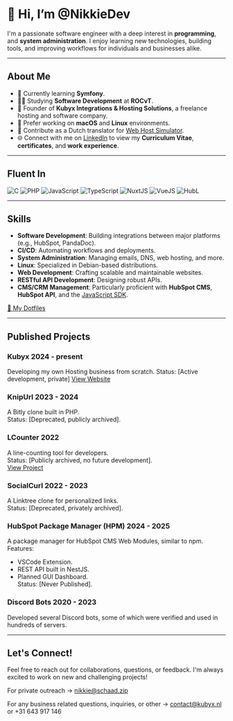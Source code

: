 # 👋 Hi, I’m @NikkieDev

I'm a passionate software engineer with a deep interest in **programming**, and **system administration**. I enjoy learning new technologies, building tools, and improving workflows for individuals and businesses alike.

---

## About Me
- 🌱 Currently learning **Symfony**.
- 👩‍🎓 Studying **Software Development** at **ROCvT**.
- 💼 Founder of **Kubyx Integrations & Hosting Solutions**, a freelance hosting and software company.
- 📱 Prefer working on **macOS** and **Linux** environments.
- 💬 Contribute as a Dutch translator for [Web Host Simulator](https://ko-fi.com/WebHostSimulator).
- 🌐 Connect with me on [LinkedIn](https://www.linkedin.com/in/nikkiedev/) to view my **Curriculum Vitae**, **certificates**, and **work experience**.

---

## Fluent In
![C](https://img.shields.io/badge/The_C_Programming_Language-808080)
![PHP](https://img.shields.io/badge/PHP-8993be)
![JavaScript](https://img.shields.io/badge/JavaScript-FFDE21)
![TypeScript](https://img.shields.io/badge/TypeScript-3178C6)
![NuxtJS](https://img.shields.io/badge/NuxtJS-42b883)
![VueJS](https://img.shields.io/badge/VueJS-42b883)
![HubL](https://img.shields.io/badge/HubL-fa7820)

---

## Skills
- **Software Development**: Building integrations between major platforms (e.g., HubSpot, PandaDoc).
- **CI/CD**: Automating workflows and deployments.
- **System Administration**: Managing emails, DNS, web hosting, and more.
- **Linux**: Specialized in Debian-based distributions.
- **Web Development**: Crafting scalable and maintainable websites.
- **RESTful API Development**: Designing robust APIs.
- **CMS/CRM Management**: Particularly proficient with **HubSpot CMS**, **HubSpot API**, and the [JavaScript SDK](https://www.npmjs.com/package/@hubspot/api-client).

[🔧 My Dotfiles](https://github.com/NikkieDev/dotfiles)

---

## Published Projects
### **Kubyx** 2024 - present
Developing my own Hosting business from scratch.
Status: [Active development, private]
[View Website](https://kbx.sh)

### **KnipUrl** 2023 - 2024
A Bitly clone built in PHP.  
Status: [Deprecated, publicly archived].

### **LCounter** 2022
A line-counting tool for developers.  
Status: [Publicly archived, no future development].  
[View Project](https://github.com/NikkieDev/lcounter)

### **SocialCurl** 2022 - 2023
A Linktree clone for personalized links.  
Status: [Deprecated, privately archived].

### **HubSpot Package Manager (HPM)** 2024 - 2025
A package manager for HubSpot CMS Web Modules, similar to npm.  
Features: 
- VSCode Extension.  
- REST API built in NestJS.  
- Planned GUI Dashboard.  
Status: [Never Published].

### **Discord Bots** 2020 - 2023
Developed several Discord bots, some of which were verified and used in hundreds of servers.

---

## Let's Connect!
Feel free to reach out for collaborations, questions, or feedback. I'm always excited to work on new and challenging projects!

For private outreach -> nikkie@schaad.zip

For any business related questions, inquiries, or other -> contact@kubyx.nl or +31 643 917 146
